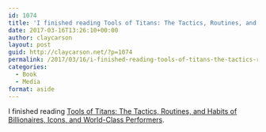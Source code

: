 ```yaml
---
id: 1074
title: 'I finished reading Tools of Titans: The Tactics, Routines, and Habits of Billionaires, Icons, and World-Class Performers'
date: 2017-03-16T13:26:10+00:00
author: claycarson
layout: post
guid: http://claycarson.net/?p=1074
permalink: /2017/03/16/i-finished-reading-tools-of-titans-the-tactics-routines-and-habits-of-billionaires-icons-and-world-class-performers/
categories:
  - Book
  - Media
format: aside
---
```

I finished reading [Tools of Titans: The Tactics, Routines, and Habits of Billionaires, Icons, and World-Class Performers](http://amazon.com/exec/obidos/ASIN/B01HSMRWNU/claycarson0c-20).<!--more-->